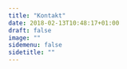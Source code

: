 ```yaml
---
title: "Kontakt"
date: 2018-02-13T10:48:17+01:00
draft: false
image: ""
sidemenu: false
sidetitle: ""
---
```


